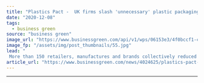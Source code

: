 ```yaml
---
title: "Plastics Pact -  UK firms slash 'unnecessary' plastic packaging in 2019"
date: "2020-12-08"
tags: 
  - business green
source: "business green"
image_url: "https://www.businessgreen.com/api/v1/wps/06153e3/4f0bccf1-cf6f-44f3-aa1d-11a72e6b12bb/6/ocean-plastic-Bo-Eide-185x114.jpg"
image_fp: "/assets/img/post_thumbnails/55.jpg"
lead: "
 More than 150 retailers, manufactures and brands collectively reduced tonnage of single-use plastic packaging sold by 30 per cent ..."
article_url: "https://www.businessgreen.com/news/4024625/plastics-pact-uk-firms-slash-unnecessary-plastic-packaging-2019"
---
```


---
